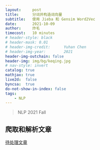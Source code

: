 ```yaml
---
layout:     post
title:      分词并构造词向量
subtitle:   使用 Jieba 和 Gensim Word2Vec
date:       2021-10-09
author:     炸毛
timecost:   10 minutes
# header-style: black
# header-mask: 0.01
# header-img-credit:      Yuhan Chen
# header-img-year:        2021 
header-img-outchain: false
header-img: img/bg/keqing.jpg
# nav-style: invert
catalog: true
mathjax: true
live2d:  false
byncsa:  true
do-not-show-in-index: false
tags:
    - NLP
---
```


> NLP 2021 Fall

## 爬取和解析文章

[待处理文章](https://news.ifeng.com/c/89TNORdIths)


